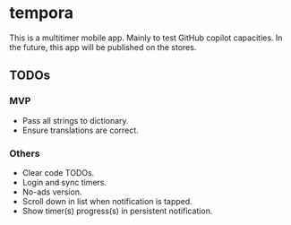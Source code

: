 # tempora

This is a multitimer mobile app. Mainly to test GitHub copilot capacities. In the future, this app will be published on the stores.


## TODOs

### MVP
- Pass all strings to dictionary.
- Ensure translations are correct.

### Others
- Clear code TODOs.
- Login and sync timers.
- No-ads version.
- Scroll down in list when notification is tapped.
- Show timer(s) progress(s) in persistent notification.